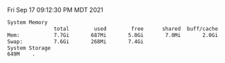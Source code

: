 Fri Sep 17 09:12:30 PM MDT 2021
```bash
System Memory
               total        used        free      shared  buff/cache   available
Mem:           7.7Gi       687Mi       5.0Gi       7.0Mi       2.0Gi       6.7Gi
Swap:          7.6Gi       268Mi       7.4Gi
System Storage
649M	.
```
```bash
